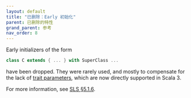 ```yaml
---
layout: default
title: "已删除：Early 初始化"
parent: 已删除的特性
grand_parent: 参考
nav_order: 8
---
```


Early initializers of the form

```scala
class C extends { ... } with SuperClass ...
```

have been dropped. They were rarely used, and mostly to compensate for the lack of
[trait parameters](../other-new-features/trait-parameters.md), which are now directly supported in Scala 3.

For more information, see [SLS §5.1.6](https://www.scala-lang.org/files/archive/spec/2.13/05-classes-and-objects.html#early-definitions).
